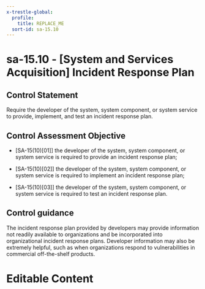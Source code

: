 ```yaml
---
x-trestle-global:
  profile:
    title: REPLACE_ME
  sort-id: sa-15.10
---
```


# sa-15.10 - \[System and Services Acquisition\] Incident Response Plan

## Control Statement

Require the developer of the system, system component, or system service to provide, implement, and test an incident response plan.

## Control Assessment Objective

- \[SA-15(10)[01]\] the developer of the system, system component, or system service is required to provide an incident response plan;

- \[SA-15(10)[02]\] the developer of the system, system component, or system service is required to implement an incident response plan;

- \[SA-15(10)[03]\] the developer of the system, system component, or system service is required to test an incident response plan.

## Control guidance

The incident response plan provided by developers may provide information not readily available to organizations and be incorporated into organizational incident response plans. Developer information may also be extremely helpful, such as when organizations respond to vulnerabilities in commercial off-the-shelf products.

# Editable Content

<!-- Make additions and edits below -->
<!-- The above represents the contents of the control as received by the profile, prior to additions. -->
<!-- If the profile makes additions to the control, they will appear below. -->
<!-- The above markdown may not be edited but you may edit the content below, and/or introduce new additions to be made by the profile. -->
<!-- If there is a yaml header at the top, parameter values may be edited. Use --set-parameters to incorporate the changes during assembly. -->
<!-- The content here will then replace what is in the profile for this control, after running profile-assemble. -->
<!-- The current profile has no added parts for this control, but you may add new ones here. -->
<!-- Each addition must have a heading either of the form ## Control my_addition_name -->
<!-- or ## Part a. (where the a. refers to one of the control statement labels.) -->
<!-- "## Control" parts are new parts added after the statement part. -->
<!-- "## Part" parts are new parts added into the top-level statement part with that label. -->
<!-- Subparts may be added with nested hash levels of the form ### My Subpart Name -->
<!-- underneath the parent ## Control or ## Part being added -->
<!-- See https://ibm.github.io/compliance-trestle/tutorials/ssp_profile_catalog_authoring/ssp_profile_catalog_authoring for guidance. -->
